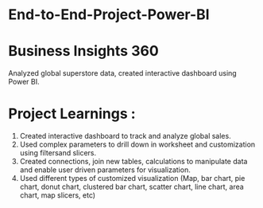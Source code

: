 # End-to-End-Project-Power-BI

# Business Insights 360
Analyzed global superstore data, created interactive dashboard using Power BI.

# Project Learnings :
1. Created interactive dashboard to track and analyze global sales.
2. Used complex parameters to drill down in worksheet and customization using filtersand slicers.
3. Created connections, join new tables, calculations to manipulate data and enable user driven parameters for visualization.
4. Used different types of customized visualization (Map, bar chart, pie chart, donut chart, clustered bar chart, scatter chart, line chart, area chart, map slicers, etc)
